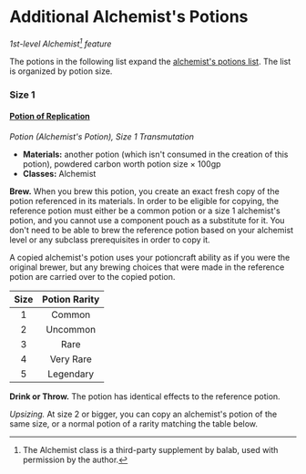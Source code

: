 # Additional Alchemist's Potions

_1st-level Alchemist[^🧪] feature_

The potions in the following list expand the [alchemist's potions list](https://docs.google.com/document/d/1Y5ia5NRk0sKFpsoFI8unjEsPqT_NHKUVG8paACWJtIM). The list is organized by potion size.

### Size 1

#### [Potion of Replication](https://github.com/mpanighetti/dnd5e-magic-items/blob/main/potions/potion-of-replication.md)

_Potion (Alchemist's Potion), Size 1 Transmutation_

- **Materials:** another potion (which isn't consumed in the creation of this potion), powdered carbon worth potion size × 100gp
- **Classes:** Alchemist

**Brew.** When you brew this potion, you create an exact fresh copy of the potion referenced in its materials. In order to be eligible for copying, the reference potion must either be a common potion or a size 1 alchemist's potion, and you cannot use a component pouch as a substitute for it. You don't need to be able to brew the reference potion based on your alchemist level or any subclass prerequisites in order to copy it.

A copied alchemist's potion uses your potioncraft ability as if you were the original brewer, but any brewing choices that were made in the reference potion are carried over to the copied potion.

| Size | Potion Rarity |
|:----:|:-------------:|
|  1   |     Common    |
|  2   |    Uncommon   |
|  3   |      Rare     |
|  4   |   Very Rare   |
|  5   |   Legendary   |

**Drink or Throw.** The potion has identical effects to the reference potion.

_Upsizing._ At size 2 or bigger, you can copy an alchemist's potion of the same size, or a normal potion of a rarity matching the table below.

[^🧪]: The Alchemist class is a third-party supplement by balab, used with permission by the author.
